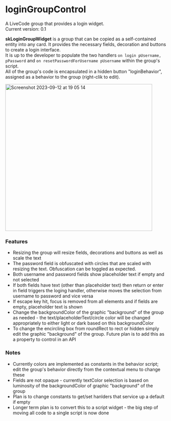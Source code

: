 # loginGroupControl
A LiveCode group that provides a login widget.<br>
Current version: 0.1

**skLoginGroupWidget** is a group that can be copied as a self-contained entity into any card. It provides the necessary fields, decoration and buttons to create a login interface.<br>
It is up to the developer to populate the two handlers `on login pUsername, pPassword` and `on resetPasswordForUsername pUsername` within the group's script.<br>
All of the group's code is encapsulated in a hidden button "loginBehavior", assigned as a behavior to the group (right-clik to edit).

<img width="460" alt="Screenshot 2023-09-12 at 19 05 14" src="https://github.com/stam66/loginGroupControl/assets/5677273/dea143c7-a59a-4af2-ae04-12b8131177df">

### Features
- Resizing the group will resize fields, decorations and buttons as well as scale the text
- The password field is obfuscated with circles that are scaled with resizing the text. Obfuscation can be toggled as expected.
- Both username and password fields show placeholder text if empty and not selected
- If both fields have text (other than placeholder text) then return or enter in field triggers the loging handler, otherwise moves the selection from username to password and vice versa
- If escape key hit, focus is removed from all elements and if fields are empty, placeholder text is shown
- Change the backgroundColor of the graphic "background" of the group as needed - the text/placeholderText/circle color will be changed appropriately to either light or dark based on this backgroundColor
- To change the encircling box from roundRect to rect or hidden simply edit the graphic "background" of the group. Future plan is to add this as a property to control in an API


### Notes
- Currently colors are implemented as constants in the behavior script; edit the group's behavior directly from the contextual menu to change these
- Fields are not opaque - currently textColor selection is based on luminosity of the backgroundColor of graphic "background" of the group
- Plan is to change constants to get/set hanlders that service up a default if empty
- Longer term plan is to convert this to a script widget - the big step of moving all code to a single script is now done
